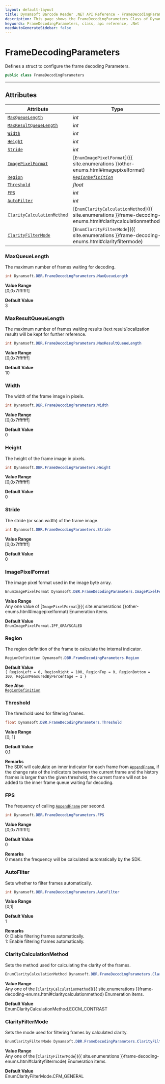 ```yaml
---
layout: default-layout
title: Dynamsoft Barcode Reader .NET API Reference - FrameDecodingParameters Class
description: This page shows the FrameDecodingParameters Class of Dynamsoft Barcode Reader for .NET SDK.
keywords: FrameDecodingParameters, class, api reference, .Net
needAutoGenerateSidebar: false
---
```



# FrameDecodingParameters
Defines a struct to configure the frame decoding Parameters.  

```csharp
public class FrameDecodingParameters
```

---

## Attributes
    
| Attribute | Type |
|---------- | ---- |
| [`MaxQueueLength`](#maxqueuelength) | *int* |
| [`MaxResultQueueLength`](#maxresultqueuelength) | *int* |
| [`Width`](#width) | *int* |
| [`Height`](#height) | *int* |
| [`Stride`](#stride) | *int* |
| [`ImagePixelFormat`](#imagepixelformat) | [`EnumImagePixelFormat`]({{ site.enumerations }}other-enums.html#imagepixelformat) |
| [`Region`](#region) | *[`RegionDefinition`](../struct/RegionDefinition.md)* |
| [`Threshold`](#threshold) | *float* |
| [`FPS`](#fps) | *int* |
| [`AutoFilter`](#autofilter) | *int* |
| [`ClarityCalculationMethod`](#claritycalculationmethod) | [`EnumClarityCalculationMethod`]({{ site.enumerations }}frame-decoding-enums.html#claritycalculationmethod) |
| [`ClarityFilterMode`](#clarityfiltermode) | [`EnumClarityFilterMode`]({{ site.enumerations }}frame-decoding-enums.html#clarityfiltermode) |


### MaxQueueLength
The maximum number of frames waiting for decoding.

```csharp
int Dynamsoft.DBR.FrameDecodingParameters.MaxQueueLength
```

**Value Range**     
    [0,0x7fffffff]   
      
**Default Value**     
    3

### MaxResultQueueLength
The maximum number of frames waiting results (text result/localization result) will be kept for further reference.  

```csharp
int Dynamsoft.DBR.FrameDecodingParameters.MaxResultQueueLength
```

**Value Range**     
    [0,0x7fffffff]   
      
**Default Value**     
    10  

### Width
The width of the frame image in pixels. 

```csharp
int Dynamsoft.DBR.FrameDecodingParameters.Width
```

**Value Range**     
    [0,0x7fffffff]   
      
**Default Value**     
    0  

### Height
The height of the frame image in pixels.

```csharp
int Dynamsoft.DBR.FrameDecodingParameters.Height
```

**Value Range**     
    [0,0x7fffffff]   
      
**Default Value**     
    0  

### Stride
The stride (or scan width) of the frame image.

```csharp
int Dynamsoft.DBR.FrameDecodingParameters.Stride
```

**Value Range**     
    [0,0x7fffffff]   
      
**Default Value**     
    0 
      
### ImagePixelFormat
The image pixel format used in the image byte array.

```csharp
EnumImagePixelFormat Dynamsoft.DBR.FrameDecodingParameters.ImagePixelFormat
```

**Value Range**     
    Any one value of [`ImagePixelFormat`]({{ site.enumerations }}other-enums.html#imagepixelformat) Enumeration items.
      
**Default Value**     
    `EnumImagePixelFormat.IPF_GRAYSCALED`
      
### Region
The region definition of the frame to calculate the internal indicator.  

```csharp
RegionDefinition Dynamsoft.DBR.FrameDecodingParameters.Region
```

**Default Value**    
    `{ RegionLeft = 0, RegionRight = 100, RegionTop = 0, RegionBottom = 100, RegionMeasuredByPercentage = 1 }`
      
**See Also**       
    [`RegionDefinition`](../struct/RegionDefinition.md)
     
### Threshold
The threshold used for filtering frames.

```csharp
float Dynamsoft.DBR.FrameDecodingParameters.Threshold
```

**Value Range**     
    [0, 1]
      
**Default Value**     
    0.1
    
**Remarks**      
    The SDK will calculate an inner indicator for each frame from [`AppendFrame`](../BarcodeReader/video.md#appendframe), if the change rate of the indicators between the current frame and the history frames is larger than the given threshold, the current frame will not be added to the inner frame queue waiting for decoding.

### FPS
The frequency of calling [`AppendFrame`](../BarcodeReader/video.md#appendframe) per second.

```csharp
int Dynamsoft.DBR.FrameDecodingParameters.FPS
```

**Value Range**     
    [0,0x7fffffff]
      
**Default Value**     
    0  
    
**Remarks**      
    0 means the frequency will be calculated automatically by the SDK.

### AutoFilter
Sets whether to filter frames automatically.

```csharp
int Dynamsoft.DBR.FrameDecodingParameters.AutoFilter
```

**Value Range**     
    [0,1]
      
**Default Value**     
    1  
    
**Remarks**      
    0: Diable filtering frames automatically.  
    1: Enable filtering frames automatically. 
    

### ClarityCalculationMethod
Sets the method used for calculating the clarity of the frames.

```csharp
EnumClarityCalculationMethod Dynamsoft.DBR.FrameDecodingParameters.ClarityCalculationMethod
```

**Value Range**     
    Any one of the [`ClarityCalculationMethod`]({{ site.enumerations }}frame-decoding-enums.html#claritycalculationmethod) Enumeration items.   
      
**Default Value**     
    EnumClarityCalculationMethod.ECCM_CONTRAST       

### ClarityFilterMode
Sets the mode used for filtering frames by calculated clarity.

```csharp
EnumClarityFilterMode Dynamsoft.DBR.FrameDecodingParameters.ClarityFilterMode
```

**Value Range**     
    Any one of the [`ClarityFilterMode`]({{ site.enumerations }}frame-decoding-enums.html#clarityfiltermode) Enumeration items.   
      
**Default Value**     
    EnumClarityFilterMode.CFM_GENERAL   
